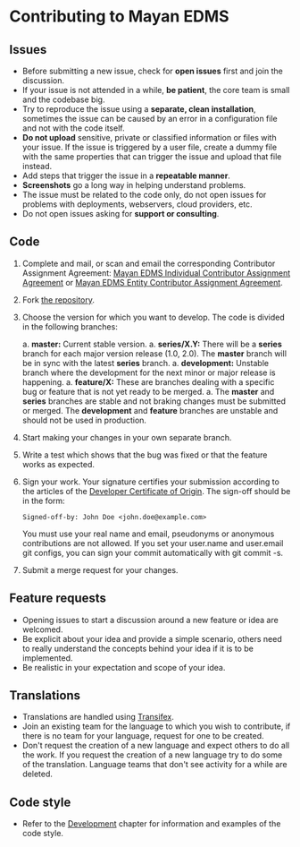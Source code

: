 Contributing to Mayan EDMS
==========================

Issues
------

- Before submitting a new issue, check for **open issues** first and join the
discussion.
- If your issue is not attended in a while, **be patient**, the core team is
small and the codebase big.
- Try to reproduce the issue using a **separate, clean installation**, sometimes
the issue can be caused by an error in a configuration file and not with the
code itself.
- **Do not upload** sensitive, private or classified information or files with
your issue. If the issue is triggered by a user file, create a dummy file with the
same properties that can trigger the issue and upload that file instead.
- Add steps that trigger the issue in a **repeatable manner**.
- **Screenshots** go a long way in helping understand problems.
- The issue must be related to the code only, do not open issues for problems
with deployments, webservers, cloud providers, etc.
- Do not open issues asking for **support or consulting**.

Code
----

1. Complete and mail, or scan and email the corresponding Contributor Assignment Agreement: [Mayan EDMS Individual Contributor Assignment Agreement](https://docs.mayan-edms.com/topics/caa_individual.rst) or [Mayan EDMS Entity Contributor Assignment Agreement](https://docs.mayan-edms.com/topics/topics/caa_entity.rst).
1. Fork [the repository](http://gitlab.com/mayan-edms/mayan-edms).
1. Choose the version for which you want to develop. The code is divided in the
following branches:

    a. **master:** Current stable version.
    a. **series/X.Y:** There will be a **series** branch for each major version
    release (1.0, 2.0). The **master** branch will be in sync with the latest
    **series** branch.
    a. **development:** Unstable branch where the development for the next minor or
    major release is happening.
    a. **feature/X:** These are branches dealing with a specific bug or feature
    that is not yet ready to be merged.
    a. The **master** and **series** branches are stable and not braking changes
    must be submitted or merged. The **development** and **feature** branches
    are unstable and should not be used in production.

1. Start making your changes in your own separate branch.
1. Write a test which shows that the bug was fixed or that the feature works as
   expected.
1. Sign your work. Your signature certifies your submission according to the
   articles of the [Developer Certificate of Origin](https://gitlab.com/mayan-edms/mayan-edms/blob/master/DCO).
   The sign-off should be in the form:

    ````
    Signed-off-by: John Doe <john.doe@example.com>
    ````

    You must use your real name and email, pseudonyms or anonymous contributions
    are not allowed. If you set your user.name and user.email git configs, you can
    sign your commit automatically with git commit -s.
1. Submit a merge request for your changes.

Feature requests
----------------

- Opening issues to start a discussion around a new feature or idea are welcomed.
- Be explicit about your idea and provide a simple scenario, others need to really
understand the concepts behind your idea if it is to be implemented.
- Be realistic in your expectation and scope of your idea.

Translations
------------
- Translations are handled using [Transifex](https://www.transifex.com/rosarior/mayan-edms/).
- Join an existing team for the language to which you wish to contribute,
if there is no team for your language, request for one to be created.
- Don't request the creation of a new language and expect others to do all the
work. If you request the creation of a new language try to do some of the
translation. Language teams that don't see activity for a while are deleted.

Code style
----------
- Refer to the [Development](https://docs.mayan-edms.com/topics/development.html)
chapter for information and examples of the code style.
